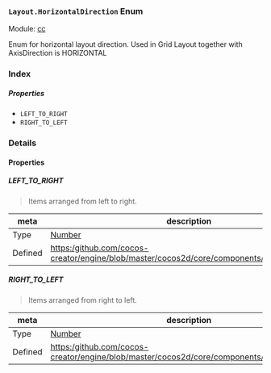 ### `Layout.HorizontalDirection` Enum



Module: [cc](../modules/cc.md)




Enum for horizontal layout direction.
 Used in Grid Layout together with AxisDirection is HORIZONTAL

### Index

##### Properties

  - `LEFT_TO_RIGHT`
  - `RIGHT_TO_LEFT`

### Details

#### Properties


##### LEFT_TO_RIGHT

> Items arranged from left to right.

| meta | description |
|------|-------------|
| Type | <a href="https://developer.mozilla.org/en/JavaScript/Reference/Global_Objects/Number" class="crosslink external" target="_blank">Number</a> |
| Defined | [https:/github.com/cocos-creator/engine/blob/master/cocos2d/core/components/CCLayout.js:138](https:/github.com/cocos-creator/engine/blob/master/cocos2d/core/components/CCLayout.js#L138) |



##### RIGHT_TO_LEFT

> Items arranged from right to left.

| meta | description |
|------|-------------|
| Type | <a href="https://developer.mozilla.org/en/JavaScript/Reference/Global_Objects/Number" class="crosslink external" target="_blank">Number</a> |
| Defined | [https:/github.com/cocos-creator/engine/blob/master/cocos2d/core/components/CCLayout.js:144](https:/github.com/cocos-creator/engine/blob/master/cocos2d/core/components/CCLayout.js#L144) |


